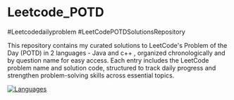 # Leetcode_POTD
#Leetcodedailyproblem
#LeetCodePOTDSolutionsRepository


This repository contains my curated solutions to LeetCode's Problem of the Day (POTD) in 2 languages - Java and c++ , organized chronologically and by question name for easy access. Each entry includes the LeetCode problem name and solution code, structured to track daily progress and strengthen problem-solving skills across essential topics.



[![Languages](https://skillicons.dev/icons?i=cpp,java,python)](#)

